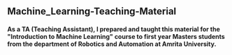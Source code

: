 ## Machine_Learning-Teaching-Material
#### As a TA (Teaching Assistant), I prepared and taught this material for the "Introduction to Machine Learning" course to first year Masters students from the department of Robotics and Automation at Amrita University.
